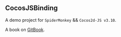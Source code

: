 ## CocosJSBinding

A demo project for `SpiderMonkey` && `Cocos2d-JS v3.10`.

A book on [GitBook](https://www.gitbook.com/book/supersuraccoon/gitbook_cocos_jsbinding/details).
